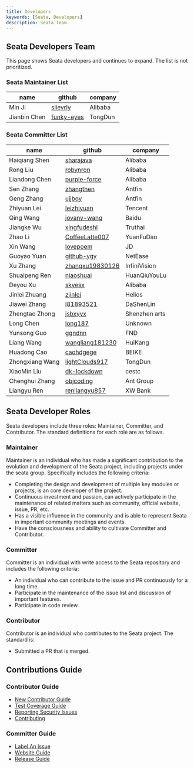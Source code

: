 ```yaml
---
title: Developers
keywords: [Seata, Developers]
description: Seata Team.
---
```


## Seata Developers Team

This page shows Seata developers and continues to expand. The list is not prioritized.

### Seata Maintainer List
| name         | github                                      | company    |
| ------------ | ------------------------------------------- | ------- |
| Min Ji       | [slievrly](https://github.com/slievrly)     | Alibaba |
| Jianbin Chen | [funky-eyes](https://github.com/funky-eyes) | TongDun |

### Seata Committer List

| name            | github          | company             |
|-----------------| --------------- | --------------- |
| Haiqiang Shen   | [sharajava](https://github.com/sharajava)       | Alibaba        |
| Rong Liu        | [robynron](https://github.com/robynron)      | Alibaba        |
| Liandong Chen   | [purple-force](https://github.com/purple-force)    | Alibaba        |
| Sen Zhang       | [zhangthen](https://github.com/zhangthen)       | Antfin          |
| Geng Zhang      | [ujjboy](https://github.com/ujjboy)          | Antfin          |
| Zhiyuan Lei     | [leizhiyuan](https://github.com/leizhiyuan)      | Tencent          |
| Qing Wang       | [jovany-wang](https://github.com/jovany-wang)     | Baidu          |
| Jiangke Wu      | [xingfudeshi](https://github.com/xingfudeshi)     | Truthai         |
| Zhao Li         | [CoffeeLatte007](https://github.com/CoffeeLatte007)  | YuanFuDao       |
| Xin Wang        | [lovepoem](https://github.com/lovepoem)        | JD         |
| Guoyao Yuan     | [github-ygy](https://github.com/github-ygy)      | NetEase            |
| Xu Zhang        | [zhangxu19830126](https://github.com/zhangxu19830126) | InfiniVision    |
| Shuaipeng Ren   | [niaoshuai](https://github.com/niaoshuai)       | HuanQiuYouLu    |
| Deyou Xu        | [skyesx](https://github.com/skyesx)          | Alibaba          |
| Jinlei Zhuang   | [zjinlei](https://github.com/zjinlei)         | Helios          |
| Jiawei Zhang    | [l81893521](https://github.com/l81893521)       | DaShenLin          |
| Zhengtao Zhong  | [jsbxyyx](https://github.com/jsbxyyx)         | Shenzhen arts   |
| Long Chen       | [long187](https://github.com/long187)         | Unknown          |
| Yunsong Guo     | [ggndnn](https://github.com/ggndnn)         | FND          |
| Liang Wang      | [wangliang181230](https://github.com/wangliang181230) | HuiKang |
| Huadong Cao     | [caohdgege](https://github.com/caohdgege) | BEIKE |
| Zhongxiang Wang | [lightClouds917](https://github.com/lightClouds917) | TongDun |
| XiaoMin Liu     | [dk-lockdown](https://github.com/dk-lockdown) | cestc |
| Chenghui Zhang  | [objcoding](https://github.com/objcoding) | Ant Group |
| Liangyu Ren     | [renliangyu857](https://github.com/renliangyu857) | XW Bank |

## Seata Developer Roles

Seata developers include three roles: Maintainer, Committer, and Contributor. The standard definitions for each role are as follows.

### Maintainer

Maintainer is an individual who has made a significant contribution to the evolution and development of the Seata project, including projects under the seata group. Specifically includes the following criteria:

*   Completing the design and development of multiple key modules or projects, is an core developer of the project.
*   Continuous investment and passion, can actively participate in the maintenance of related matters such as community, official website, issue, PR, etc.
*   Has a visible influence in the community and is able to represent Seata in important community meetings and events.
*   Have the consciousness and ability to cultivate Committer and Contributor.

### Committer

Committer is an individual with write access to the Seata repository and includes the following criteria:

*   An individual who can contribute to the issue and PR continuously for a long time.
*   Participate in the maintenance of the issue list and discussion of important features.
*   Participate in code review.

### Contributor

Contributor is an individual who contributes to the Seata project. The standard is:

*   Submitted a PR that is merged.

## Contributions Guide
### Contributor Guide
* [New Contributor Guide](./contributor-guide/new-contributor-guide_dev)
* [Test Coverage Guide](./contributor-guide/test-coverage-guide_dev)
* [Reporting Security Issues](./contributor-guide/reporting-security-issues_dev)
* [Contributing](./guide_dev)

### Committer Guide
* [Label An Issue](./committer-guide/label-an-issue-guide_dev)
* [Website Guide](./committer-guide/website-guide_dev)
* [Release Guide](./committer-guide/release-guide_dev)

